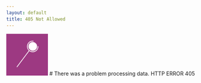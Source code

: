 ```yaml
---
layout: default
title: 405 Not Allowed
---
```


<img src="assets/wrench.png" width="111">
# There was a problem processing data.
HTTP ERROR 405

